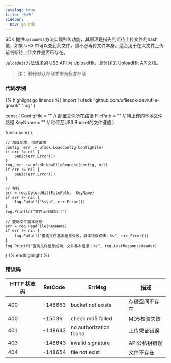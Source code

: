 ```yaml
---
catalog: true  
title: '秒传'
sidebar:
  nav: go-sdk
---
```

SDK 提供`UploadHit`方法实现秒传功能，其原理是指先判断待上传文件的hash值，如果 US3 中可以查到此文件，则不必再传文件本身。适合用于在大文件上传前判断待上传文件是否已存在。

`UploadHit`方法请求的 US3 API 为 UploadHit，具体详见 [UploadHit API文档](https://docs.ucloud.cn/api/ufile-api/upload_hit)。

> 注： 秒传默认存储类型为标准存储

### 代码示例

<div class="copyable" markdown="1">

{% highlight go linenos %}
import (
	ufsdk "github.com/ufilesdk-dev/ufile-gosdk"
	"log"
)

const (
	ConfigFile = "" // 配置文件所在路径
	FilePath = ""	// 待上传的本地文件路径
	KeyName = ""	// 秒传至US3 Bucket的文件键值
)

func main() {

	// 加载配置，创建请求
	config, err := ufsdk.LoadConfig(ConfigFile)
	if err != nil {
		panic(err.Error())
	}
	req, err := ufsdk.NewFileRequest(config, nil)
	if err != nil {
		panic(err.Error())
	}

	// 秒传
	err = req.UploadHit(FilePath,  KeyName)
	if err != nil {
		log.Fatalf("%s\n", err.Error())
	}
	log.Println("文件上传成功!!")
	
	// 查询文件基本信息
	err = req.HeadFile(KeyName)
	if err != nil {
		log.Fatalf("查询文件基本信息失败，具体错误详情：%s", err.Error())
	}
	log.Printf("查询文件信息成功，文件基本信息：%s", req.LastResponseHeader)
}
{% endhighlight %}
</div>

### 错误码

| HTTP 状态码 | RetCode | ErrMsg                 | 描述                                |
| ----------- | ------- | ---------------------- | ----------------------------------- |
| 400         | -148653 | bucket not exists      | 存储空间不存在                      |
| 400         | -15036  | check md5 failed       | MD5校验失败                         |
| 401         | -148643 | no authorization found | 上传凭证错误                        |
| 403         | -148643 | invalid signature      | API公私钥错误				   |
| 404         | -148654 | file not exist         | 文件不存在                        |




